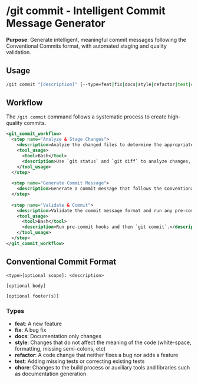 # /git commit - Intelligent Commit Message Generator

**Purpose**: Generate intelligent, meaningful commit messages following the Conventional Commits format, with automated staging and quality validation.

## Usage
```bash
/git commit "[description]" [--type=feat|fix|docs|style|refactor|test|chore]
```

## Workflow

The `/git commit` command follows a systematic process to create high-quality commits.

```xml
<git_commit_workflow>
  <step name="Analyze & Stage Changes">
    <description>Analyze the changed files to determine the appropriate commit type and scope. Stage the relevant files for a coherent commit.</description>
    <tool_usage>
      <tool>Bash</tool>
      <description>Use `git status` and `git diff` to analyze changes, and `git add` to stage them.</description>
    </tool_usage>
  </step>
  
  <step name="Generate Commit Message">
    <description>Generate a commit message that follows the Conventional Commits standard, including the type, scope, description, and any breaking changes.</description>
  </step>
  
  <step name="Validate & Commit">
    <description>Validate the commit message format and run any pre-commit hooks (linting, formatting, tests). If validation passes, create the commit.</description>
    <tool_usage>
      <tool>Bash</tool>
      <description>Run pre-commit hooks and then `git commit`.</description>
    </tool_usage>
  </step>
</git_commit_workflow>
```

## Conventional Commit Format
```
<type>[optional scope]: <description>

[optional body]

[optional footer(s)]
```

### Types
- **feat**: A new feature
- **fix**: A bug fix
- **docs**: Documentation only changes
- **style**: Changes that do not affect the meaning of the code (white-space, formatting, missing semi-colons, etc)
- **refactor**: A code change that neither fixes a bug nor adds a feature
- **test**: Adding missing tests or correcting existing tests
- **chore**: Changes to the build process or auxiliary tools and libraries such as documentation generation